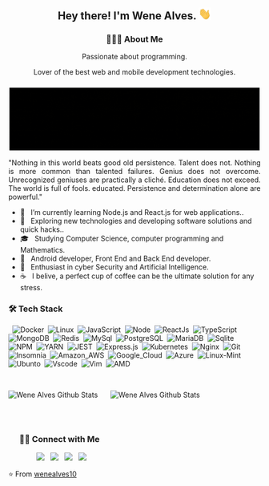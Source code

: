 <h2 align="center"> Hey  there!  I'm Wene Alves.  <img src="https://github.com/wenealves10/wenealves10/blob/main/Hi.gif" width="25"></h2>
<h3 align="center"> 👨🏻‍💻 About Me  </h3>
<p align="center">Passionate about programming.</p>
<p align="center">Lover of the best web and mobile development technologies.</p>
<h3 align="center"><img align="center" alt="GIF" src="https://github.com/wenealves10/wenealves10/blob/main/@wn_allvess.gif" width="500"/></h3>

<p align="justify">"Nothing in this world beats good old persistence. Talent does not. Nothing is more common than talented failures. Genius does not overcome. Unrecognized geniuses are practically a cliché. Education does not exceed. The world is full of fools. educated. Persistence and determination alone are powerful."</p>

- 🔭 &nbsp; I’m currently learning Node.js and React.js for web applications..
- 🤔 &nbsp; Exploring new technologies and developing software solutions and quick hacks..
- 🎓 &nbsp; Studying Computer Science, computer programming and Mathematics.
- 💼 &nbsp; Android developer, Front End and Back End developer.
- 🌱 &nbsp; Enthusiast in cyber Security and Artificial Intelligence.
- ☕ &nbsp; I belive, a perfect cup of coffee can be the ultimate solution for any stress. 

<h3>🛠 Tech Stack</h3> 


   &nbsp;
    ![Docker](https://img.shields.io/badge/Docker-2CA5E0?style=for-the-badge&logo=docker&logoColor=white)&nbsp;
    ![Linux](https://img.shields.io/badge/Linux-FCC624?style=for-the-badge&logo=linux&logoColor=black)&nbsp;
    ![JavaScript](https://img.shields.io/badge/JavaScript-F7DF1E?style=for-the-badge&logo=javascript&logoColor=black)&nbsp;
    ![Node](https://img.shields.io/badge/Node.js-43853D?style=for-the-badge&logo=node-dot-js&logoColor=white)&nbsp;
    ![ReactJs](https://img.shields.io/badge/React-20232A?style=for-the-badge&logo=react&logoColor=61DAFB)&nbsp;
    ![TypeScript](https://img.shields.io/badge/TypeScript-007ACC?style=for-the-badge&logo=typescript&logoColor=white)&nbsp;
    ![MongoDB](https://img.shields.io/badge/MongoDB-4EA94B?style=for-the-badge&logo=mongodb&logoColor=white)&nbsp;
    ![Redis](https://img.shields.io/badge/redis-%23DD0031.svg?&style=for-the-badge&logo=redis&logoColor=white)&nbsp;
    ![MySql](https://img.shields.io/badge/MySQL-00000F?style=for-the-badge&logo=mysql&logoColor=white)&nbsp;
    ![PostgreSQL](https://img.shields.io/badge/PostgreSQL-316192?style=for-the-badge&logo=postgresql&logoColor=white)&nbsp;
    ![MariaDB](https://img.shields.io/badge/MariaDB-003545?style=for-the-badge&logo=mariadb&logoColor=white)&nbsp;
    ![Sqlite](https://img.shields.io/badge/SQLite-07405E?style=for-the-badge&logo=sqlite&logoColor=white)&nbsp;
    ![NPM](https://img.shields.io/badge/npm-CB3837?style=for-the-badge&logo=npm&logoColor=white)&nbsp;
    ![YARN](https://img.shields.io/badge/Yarn-2C8EBB?style=for-the-badge&logo=yarn&logoColor=white)&nbsp;
    ![JEST](https://img.shields.io/badge/Jest-C21325?style=for-the-badge&logo=jest&logoColor=white)&nbsp;
    ![Express.js](https://img.shields.io/badge/Express.js-000000?style=for-the-badge&logo=express&logoColor=white)&nbsp;
    ![Kubernetes](https://img.shields.io/badge/kubernetes-326ce5.svg?&style=for-the-badge&logo=kubernetes&logoColor=white)&nbsp;
    ![Nginx](https://img.shields.io/badge/Nginx-009639?style=for-the-badge&logo=nginx&logoColor=white)&nbsp;
    ![Git](https://img.shields.io/badge/Git-F05032?style=for-the-badge&logo=git&logoColor=white)&nbsp;
    ![Insomnia](https://img.shields.io/badge/Insomnia-5849be?style=for-the-badge&logo=Insomnia&logoColor=white)&nbsp;
    ![Amazon_AWS](https://img.shields.io/badge/Amazon_AWS-232F3E?style=for-the-badge&logo=amazon-aws&logoColor=white)&nbsp;
    ![Google_Cloud](https://img.shields.io/badge/Google_Cloud-4285F4?style=for-the-badge&logo=google-cloud&logoColor=white)&nbsp;
    ![Azure](https://img.shields.io/badge/microsoft%20azure-0089D6?style=for-the-badge&logo=microsoft-azure&logoColor=white)&nbsp;
    ![Linux-Mint](https://img.shields.io/badge/Linux_Mint-87CF3E?style=for-the-badge&logo=linux-mint&logoColor=white)&nbsp;
    ![Ubunto](https://img.shields.io/badge/Ubuntu-E95420?style=for-the-badge&logo=ubuntu&logoColor=white)&nbsp;
    ![Vscode](https://img.shields.io/badge/Visual_Studio_Code-0078D4?style=for-the-badge&logo=visual%20studio%20code&logoColor=white)&nbsp;
    ![Vim](https://img.shields.io/badge/VIM-%2311AB00.svg?&style=for-the-badge&logo=vim&logoColor=white)&nbsp;
    ![AMD](https://img.shields.io/badge/AMD-Radeon_RX_5500-ED1C24?style=for-the-badge&logo=amd&logoColor=white)&nbsp;


<br>

<img align="letf" src="https://github-readme-stats.vercel.app/api?username=wenealves10&include_all_commits=true&count_private=true&show_icons=true&line_height=20&title_color=7A7ADB&icon_color=2234AE&text_color=D3D3D3&bg_color=0,000000,130F40" alt="Wene Alves Github Stats" width="500" height="200"><img align="right" src="https://github-readme-stats.vercel.app/api/top-langs/?username=wenealves10&theme=radical&title_color=2234AE&text_color=D3D3D3&bg_color=0,000000,130F40" alt="Wene Alves Github Stats" width="300" height="200">

<br>
<br>

<h3 align="center"> 🤝🏻 Connect with Me</h3>
<p align="center">
&nbsp; <a href="https://twitter.com/wenealves" target="_blank" rel="noopener noreferrer"><img src="https://img.icons8.com/plasticine/100/000000/twitter.png" width="50" /></a>  
&nbsp; <a href="https://www.instagram.com/wn_allvess/" target="_blank" rel="noopener noreferrer"><img src="https://img.icons8.com/plasticine/100/000000/instagram-new.png" width="50" /></a>  
&nbsp; <a href="https://www.linkedin.com/in/wenealvesfullstack/" target="_blank" rel="noopener noreferrer"><img src="https://img.icons8.com/plasticine/100/000000/linkedin.png" width="50" /></a>
&nbsp; <a href="mailto:weneplay5@gmail.com" target="_blank" rel="noopener noreferrer"><img src="https://img.icons8.com/plasticine/100/000000/gmail.png"  width="50" /> </a>
</p>

⭐️ From [wenealves10](https://github.com/wenealves10)
